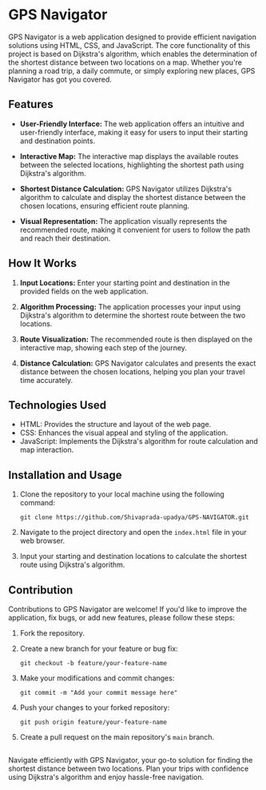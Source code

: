 # GPS Navigator

GPS Navigator is a web application designed to provide efficient navigation solutions using HTML, CSS, and JavaScript. The core functionality of this project is based on Dijkstra's algorithm, which enables the determination of the shortest distance between two locations on a map. Whether you're planning a road trip, a daily commute, or simply exploring new places, GPS Navigator has got you covered.

## Features

- **User-Friendly Interface:** The web application offers an intuitive and user-friendly interface, making it easy for users to input their starting and destination points.

- **Interactive Map:** The interactive map displays the available routes between the selected locations, highlighting the shortest path using Dijkstra's algorithm.

- **Shortest Distance Calculation:** GPS Navigator utilizes Dijkstra's algorithm to calculate and display the shortest distance between the chosen locations, ensuring efficient route planning.

- **Visual Representation:** The application visually represents the recommended route, making it convenient for users to follow the path and reach their destination.

## How It Works

1. **Input Locations:** Enter your starting point and destination in the provided fields on the web application.

2. **Algorithm Processing:** The application processes your input using Dijkstra's algorithm to determine the shortest route between the two locations.

3. **Route Visualization:** The recommended route is then displayed on the interactive map, showing each step of the journey.

4. **Distance Calculation:** GPS Navigator calculates and presents the exact distance between the chosen locations, helping you plan your travel time accurately.

## Technologies Used

- HTML: Provides the structure and layout of the web page.
- CSS: Enhances the visual appeal and styling of the application.
- JavaScript: Implements the Dijkstra's algorithm for route calculation and map interaction.

## Installation and Usage

1. Clone the repository to your local machine using the following command:

   ```
   git clone https://github.com/Shivaprada-upadya/GPS-NAVIGATOR.git
   ```

2. Navigate to the project directory and open the `index.html` file in your web browser.

3. Input your starting and destination locations to calculate the shortest route using Dijkstra's algorithm.

## Contribution

Contributions to GPS Navigator are welcome! If you'd like to improve the application, fix bugs, or add new features, please follow these steps:

1. Fork the repository.

2. Create a new branch for your feature or bug fix:

   ```
   git checkout -b feature/your-feature-name
   ```

3. Make your modifications and commit changes:

   ```
   git commit -m "Add your commit message here"
   ```

4. Push your changes to your forked repository:

   ```
   git push origin feature/your-feature-name
   ```

5. Create a pull request on the main repository's `main` branch.

##

Navigate efficiently with GPS Navigator, your go-to solution for finding the shortest distance between two locations. Plan your trips with confidence using Dijkstra's algorithm and enjoy hassle-free navigation.
